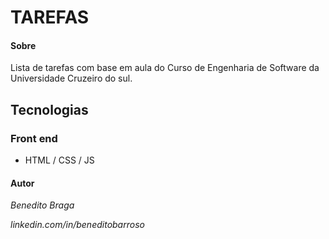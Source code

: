# TAREFAS
#### Sobre
Lista de tarefas com base em aula do Curso de Engenharia de Software da Universidade Cruzeiro do sul.
## Tecnologias
### Front end
- HTML / CSS / JS

#### Autor
*Benedito Braga*

*linkedin.com/in/beneditobarroso*
